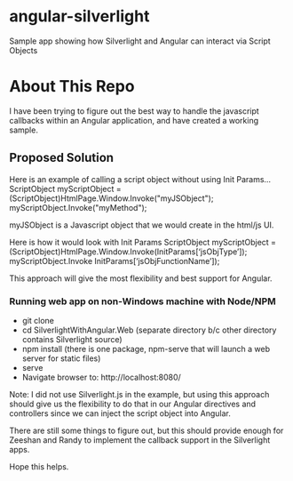 # angular-silverlight
Sample app showing how Silverlight and Angular can interact via Script Objects

About This Repo
=================
I have been trying to figure out the best way to handle the javascript callbacks within an Angular application, and have created a working sample.  

Proposed Solution
-----------
Here is an example of calling a script object without using Init Params…
ScriptObject myScriptObject = (ScriptObject)HtmlPage.Window.Invoke("myJSObject");
myScriptObject.Invoke("myMethod");
 
myJSObject is a Javascript object that we would create in the html/js UI.
 
Here is how it would look with Init Params
ScriptObject myScriptObject = (ScriptObject)HtmlPage.Window.Invoke(InitParams[‘jsObjType’]);
myScriptObject.Invoke InitParams[‘jsObjFunctionName’]);
 
This approach will give the most flexibility and best support for Angular.

### Running web app on non-Windows machine with Node/NPM
* git clone
* cd SilverlightWithAngular.Web  (separate directory b/c other directory contains Silverlight source)
* npm install   (there is one package, npm-serve that will launch a web server for static files)
* serve
* Navigate browser to: http://localhost:8080/  

Note: I did not use Silverlight.js in the example, but using this approach should give us the flexibility to do that in our Angular directives and controllers since we can inject the script object into Angular.
 
There are still some things to figure out, but this should provide enough for Zeeshan and Randy to implement the callback support in the Silverlight apps.
 
Hope this helps.
